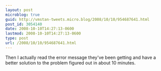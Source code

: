 ```yaml
---
layout: post
microblog: true
guid: http://vmstan-tweets.micro.blog/2008/10/10/954687641.html
post_id: 3054140
date: 2008-10-10T14:27:13-0600
lastmod: 2008-10-10T14:27:13-0600
type: post
url: /2008/10/10/954687641.html
---
```

Then I actually read the error message they've been getting and have a better solution to the problem figured out in about 10 minutes.
